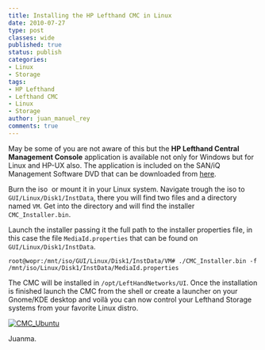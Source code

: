 ```yaml
---
title: Installing the HP Lefthand CMC in Linux
date: 2010-07-27
type: post
classes: wide
published: true
status: publish
categories:
- Linux
- Storage
tags:
- HP Lefthand
- Lefthand CMC
- Linux
- Storage
author: juan_manuel_rey
comments: true
---
```


May be some of you are not aware of this but the **HP Lefthand Central Management Console** application is available not only for Windows but for Linux and HP-UX also. The application is included on the SAN/iQ Management Software DVD that can be downloaded from [here](http://www.hp.com/go/P4000downloads).

Burn the iso  or mount it in your Linux system. Navigate trough the iso to `GUI/Linux/Disk1/InstData`, there you will find two files and a directory named `VM`. Get into the directory and will find the installer `CMC_Installer.bin`.

Launch the installer passing it the full path to the installer properties file, in this case the file `MediaId.properties` that can be found on `GUI/Linux/Disk1/InstData`.

```text
root@wopr:/mnt/iso/GUI/Linux/Disk1/InstData/VM# ./CMC_Installer.bin -f /mnt/iso/Linux/Disk1/InstData/MediaId.properties
```

The CMC will be installed in `/opt/LeftHandNetworks/UI`. Once the installation is finished launch the CMC from the shell or create a launcher on your Gnome/KDE desktop and voilà you can now control your Lefthand Storage systems from your favorite Linux distro.

[![](/assets/images/cmc_ubuntu.png "CMC_Ubuntu")]({{site.url}}/assets/images/cmc_ubuntu.png)

Juanma.
